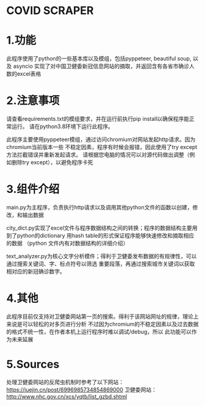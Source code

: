 # COVID SCRAPER
# 1.功能
此程序使用了python的一些基本库以及模组，包括pyppeteer, beautiful soup, 以及 asyncio
实现了对中国卫健委新冠信息网站的摘取，并返回含有各省市确诊人数的excel表格
# 2.注意事项
请查看requirements.txt的模组要求，并在运行前执行pip install以确保程序能正常运行。 
请在python3.8环境下运行此程序。

此程序主要使用pyppeteer模组，通过访问chromium对网站发起http请求。因为chromium当前版本一些
不稳定因素，程序有时候会报错，因此使用了try except方法拦截错误并重新发起请求。
请根据您电脑的情况可以对源代码做出调整（例如删除try except），以避免程序卡死

# 3.组件介绍
main.py为主程序，负责执行http请求以及调用其他python文件的函数以创建，修改，和输出数据

city_dict.py实现了excel文件与程序数据结构之间的转换；程序的数据结构主要用到了python的dictionary
用hash table的形式保证程序能够快速修改和摘取相应的数据 （python 文件内有对数据结构的详细介绍）

text_analyzer.py为核心文字分析模件；得利于卫健委发布数据的有规律性，可以通过搜索关键词、字、标点符号以筛选
重要段落，再通过搜索城市关键词以获取相对应的新冠确诊数字。

# 4.其他
此程序目前仅支持对卫健委网站第一页的搜索。得利于该网站网址的规律，理论上来说是可以轻松的对多页进行分析
不过因为chromium的不稳定因素以及过去数据的格式不统一性，在作者本机上运行程序时难以调试/debug，所以
此功能可以作为未来延展

# 5.Sources
处理卫健委网站的反爬虫机制时参考了以下网站：
https://juejin.cn/post/6996985734854869000
卫健委网站：
http://www.nhc.gov.cn/xcs/yqtb/list_gzbd.shtml
